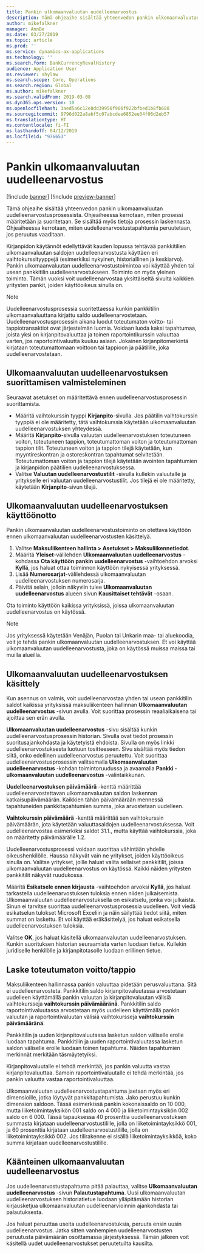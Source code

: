 ```yaml
---
title: Pankin ulkomaanvaluutan uudelleenarvostus
description: Tämä ohjeaihe sisältää yhteenvedon pankin ulkomaanvaluutan uudelleenarvostusprosessista. Se sisältää tietoja asetuksista, prosessin suorittamisesta ja laskemisesta sekä uudelleenarvostustapahtumien peruutuksesta.
author: mikefalkner
manager: AnnBe
ms.date: 03/27/2019
ms.topic: article
ms.prod: ''
ms.service: dynamics-ax-applications
ms.technology: ''
ms.search.form: BankCurrencyRevalHistory
audience: Application User
ms.reviewer: shylaw
ms.search.scope: Core, Operations
ms.search.region: Global
ms.author: mikefalkner
ms.search.validFrom: 2019-03-08
ms.dyn365.ops.version: 10
ms.openlocfilehash: 3aed5a6c12e8dd39956f906f922bfbed1b8fb680
ms.sourcegitcommit: 9796d022a8abf5c07abcdee6852ee34f06d2eb57
ms.translationtype: HT
ms.contentlocale: fi-FI
ms.lasthandoff: 04/12/2019
ms.locfileid: "976653"
---
```

# <a name="bank-foreign-currency-revaluation"></a>Pankin ulkomaanvaluutan uudelleenarvostus

[!include [banner](../includes/banner.md)]
[!include [preview-banner](../includes/preview-banner.md)]

Tämä ohjeaihe sisältää yhteenvedon pankin ulkomaanvaluutan uudelleenarvostusprosessista. Ohjeaiheessa kerrotaan, miten prosessi määritetään ja suoritetaan. Se sisältää myös tietoja prosessin laskennasta. Ohjeaiheessa kerrotaan, miten uudelleenarvostustapahtumia peruutetaan, jos peruutus vaaditaan.

Kirjanpidon käytännöt edellyttävät kauden lopussa tehtävää pankkitilien ulkomaanvaluutan saldojen uudelleenarvostusta käyttäen eri vaihtokurssityyppejä (esimerkiksi nykyinen, historiallinen ja keskiarvo). Pankin ulkomaanvaluutan uudelleenarvostustoimintoa voi käyttää yhden tai usean pankkitilin uudelleenarvostukseen. Toiminto on myös yleinen toiminto. Tämän vuoksi voit uudelleenarvostaa yksittäiseltä sivulta kaikkien yritysten pankit, joiden käyttöoikeus sinulla on.

> [!NOTE]
> Uudelleenarvostusprosessia suoritettaessa kunkin pankkitilin ulkomaanvaluuttana kirjattu saldo uudelleenarvostetaan. Uudelleenarvostusprosessin aikana luodut toteutumaton voitto- tai tappiotransaktiot ovat järjestelmän luomia. Voidaan luoda kaksi tapahtumaa, joista yksi on kirjanpitovaluuttaa ja toinen raportointikurssin valuuttaa varten, jos raportointivaluutta kuuluu asiaan. Jokainen kirjanpitomerkintä kirjataan toteutumattomaan voittoon tai tappioon ja päätilille, joka uudelleenarvostetaan.

## <a name="prepare-to-run-foreign-currency-revaluation"></a>Ulkomaanvaluutan uudelleenarvostuksen suorittamisen valmisteleminen

Seuraavat asetukset on määritettävä ennen uudelleenarvostusprosessin suorittamista.

- Määritä vaihtokurssin tyyppi **Kirjanpito**-sivulla. Jos päätilin vaihtokurssin tyyppiä ei ole määritetty, tätä vaihtokurssia käytetään ulkomaanvaluutan uudelleenarvostuksen yhteydessä.
- Määritä **Kirjanpito**-sivulla valuutan uudelleenarvostuksen toteutuneen voiton, toteutuneen tappion, toteutumattoman voiton ja toteutumattoman tappion tilit. Toteutuneen voiton ja tappion tilejä käytetään, kun myyntireskontran ja ostoreskontran tapahtumat selvitetään. Toteutumattoman voiton ja tappion tilejä käytetään avointen tapahtumien ja kirjanpidon päätilien uudelleenarvostuksessa.
- Valitse **Valuutan uudelleenarvostustilit** -sivulla kullekin valuutalle ja yritykselle eri valuutan uudelleenarvostustilit. Jos tilejä ei ole määritetty, käytetään **Kirjanpito**-sivun tilejä.

## <a name="enable-foreign-currency-revaluation"></a>Ulkomaanvaluutan uudelleenarvostuksen käyttöönotto

Pankin ulkomaanvaluutan uudelleenarvostustoiminto on otettava käyttöön ennen ulkomaanvaluutan uudelleenarvostusten käsittelyä.

1. Valitse **Maksuliikenteen hallinta \> Asetukset \> Maksuliikennetiedot**.
2. Määritä **Yleiset**-välilehden **Ulkomaanvaluutan uudelleenarvostus** -kohdassa **Ota käyttöön pankin uudelleenarvostus** -vaihtoehdon arvoksi **Kyllä**, jos haluat ottaa toiminnon käyttöön nykyisessä yrityksessä. 
3. Lisää **Numerosarjat**-välilehdessä ulkomaanvaluutan uudelleenarvostuksen numerosarja.
4. Päivitä selain, jolloin näkyviin tulee **Ulkomaanvaluutan uudelleenarvostus** alueen sivun **Kausittaiset tehtävät** -osaan.

Ota toiminto käyttöön kaikissa yrityksissä, joissa ulkomaanvaluutan uudelleenarvostus on käytössä.

> [!NOTE]
> Jos yrityksessä käytetään Venäjän, Puolan tai Unkarin maa- tai aluekoodia, voit jo tehdä pankin ulkomaanvaluutan uudelleenarvostuksen. Et voi käyttää ulkomaanvaluutan uudelleenarvostusta, joka on käytössä muissa maissa tai muilla alueilla.

## <a name="process-foreign-currency-revaluation"></a>Ulkomaanvaluutan uudelleenarvostuksen käsittely

Kun asennus on valmis, voit uudelleenarvostaa yhden tai usean pankkitilin saldot kaikissa yrityksissä maksuliikenteen hallinnan **Ulkomaanvaluutan uudelleenarvostus** -sivun avulla. Voit suorittaa prosessin reaaliaikaisena tai ajoittaa sen erän avulla.

**Ulkomaanvaluutan uudelleenarvostus** -sivu sisältää kunkin uudelleenarvostusprosessin historian. Sivulla ovat tiedot prosessin suoritusajankohdasta ja käytetyistä ehdoista. Sivulla on myös linkki uudelleenarvostuksesta luotuun tositteeseen. Sivu sisältää myös tiedon siitä, onko edellinen uudelleenarvostus peruutettu. Voit suorittaa uudelleenarvostusprosessin valitsemalla **Ulkomaanvaluutan uudelleenarvostus** -kohdan toimintoruudussa ja avaamalla **Pankki - ulkomaanvaluutan uudelleenarvostus** -valintaikkunan.

**Uudelleenarvostuksen päivämäärä** -kenttä määrittää uudelleenarvostettavan ulkomaanvaluutan saldon laskennan katkaisupäivämäärän. Kaikkien tähän päivämäärään mennessä tapahtuneiden pankkitapahtumien summa, joka arvostetaan uudelleen.

**Vaihtokurssin päivämäärä** -kenttä määrittää sen vaihtokurssin päivämäärän, jota käytetään valuuttasaldojen uudelleenarvostuksessa. Voit uudelleenarvostaa esimerkiksi saldot 31.1., mutta käyttää vaihtokurssia, joka on määritetty päivämäärälle 1.2.

Uudelleenarvostusprosessi voidaan suorittaa vähintään yhdelle oikeushenkilölle. Haussa näkyvät vain ne yritykset, joiden käyttöoikeus sinulla on. Valitse yritykset, joille haluat valita sellaiset pankkitilit, joissa ulkomaanvaluutan uudelleenarvostus on käytössä. Kaikki näiden yritysten pankkitilit näkyvät ruudukossa.

Määritä **Esikatsele ennen kirjausta** -vaihtoehdon arvoksi **Kyllä**, jos haluat tarkastella uudelleenarvostuksen tuloksia ennen niiden julkaisemista. Ulkomaanvaluutan uudelleenarvostuksella on esikatselu, jonka voi julkaista. Sinun ei tarvitse suorittaa uudelleenarvostusprosessia uudelleen. Voit viedä esikatselun tulokset Microsoft Exceliin ja näin säilyttää tiedot siitä, miten summat on laskettu. Et voi käyttää eräkäsittelyä, jos haluat esikatsella uudelleenarvostuksen tuloksia.

Valitse **OK**, jos haluat käsitellä ulkomaanvaluutan uudelleenarvostuksen. Kunkin suorituksen historian seuraamista varten luodaan tietue. Kullekin juridiselle henkilölle ja kirjanpitotasolle luodaan erillinen tietue.

## <a name="calculate-unrealized-gainloss"></a>Laske toteutumaton voitto/tappio

Maksuliikenteen hallinnassa pankin valuuttaa pidetään perusvaluuttana. Sitä ei uudelleenarvosteta. Pankkitilin saldo kirjanpitovaluutassa arvostetaan uudelleen käyttämällä pankin valuutan ja kirjanpitovaluutan välisiä vaihtokursseja **vaihtokurssin päivämääränä**. Pankkitilin saldo raportointivaluutassa arvostetaan myös uudelleen käyttämällä pankin valuutan ja raportointivaluutan välisiä vaihtokursseja **vaihtokurssin päivämääränä**.

Pankkitilin ja uuden kirjanpitovaluutassa lasketun saldon väliselle erolle luodaan tapahtuma. Pankkitilin ja uuden raportointivaluutassa lasketun saldon väliselle erolle luodaan toinen tapahtuma. Näiden tapahtumien merkinnät merkitään täsmäytetyiksi. 

Kirjanpitovaluutalle ei tehdä merkintää, jos pankin valuutta vastaa kirjanpitovaluuttaa. Samoin raportointivaluutalle ei tehdä merkintää, jos pankin valuutta vastaa raportointivaluuttaa.

Ulkomaanvaluutan uudelleenarvostustapahtuma jaetaan myös eri dimensioille, jotka löytyvät pankkitapahtumista. Jako perustuu kunkin dimension saldoon. Tässä esimerkissä pankin kokonaissaldo on 10 000, mutta liiketoimintayksikön 001 saldo on 4 000 ja liiketoimintayksikön 002 saldo on 6 000. Tässä tapauksessa 40 prosenttia uudelleenarvostuksen summasta kirjataan uudelleenarvostustilille, jolla on liiketoimintayksikkö 001, ja 60 prosenttia kirjataan uudelleenarvostustilille, jolla on liiketoimintayksikkö 002. Jos tilirakenne ei sisällä liiketoimintayksikköä, koko summa kirjataan uudelleenarvostustilille.

## <a name="reverse-foreign-currency-revaluation"></a>Käänteinen ulkomaanvaluutan uudelleenarvostus

Jos uudelleenarvostustapahtuma pitää palauttaa, valitse **Ulkomaanvaluutan uudelleenarvostus** -sivun **Palautustapahtuma**. Uusi ulkomaanvaluutan uudelleenarvostuksen historiatietue luodaan ylläpitämään historian kirjausketjua ulkomaanvaluutan uudelleenarvioinnin ajankohdasta tai palautuksesta.

Jos haluat peruuttaa useita uudelleenarvostuksia, peruuta ensin uusin uudelleenarvostus. Jatka sitten vanhempien uudelleenarvostusten peruutusta päivämäärän osoittamassa järjestyksessä. Tämän jälkeen voit käsitellä uudet uudelleenarvostukset peruutetuilta kausilta.
